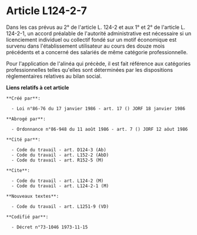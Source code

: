 # Article L124-2-7

Dans les cas prévus au 2° de l'article L. 124-2 et aux 1° et 2° de l'article L. 124-2-1, un accord préalable de l'autorité
administrative est nécessaire si un licenciement individuel ou collectif fondé sur un motif économique est survenu dans
l'établissement utilisateur au cours des douze mois précédents et a concerné des salariés de même catégorie professionnelle.

Pour l'application de l'alinéa qui précède, il est fait référence aux catégories professionnelles telles qu'elles sont
déterminées par les dispositions règlementaires relatives au bilan social.

**Liens relatifs à cet article**

	**Créé par**:

	  - Loi n°86-76 du 17 janvier 1986 - art. 17 () JORF 18 janvier 1986

	**Abrogé par**:

	  - Ordonnance n°86-948 du 11 août 1986 - art. 7 () JORF 12 aôut 1986

	**Cité par**:

	  - Code du travail - art. D124-3 (Ab)
	  - Code du travail - art. L152-2 (AbD)
	  - Code du travail - art. R152-5 (M)

	**Cite**:

	  - Code du travail - art. L124-2 (M)
	  - Code du travail - art. L124-2-1 (M)

	**Nouveaux textes**:

	  - Code du travail - art. L1251-9 (VD)

	**Codifié par**:

	  - Décret n°73-1046 1973-11-15
